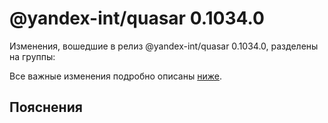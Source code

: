 # @yandex-int/quasar 0.1034.0

<!-- ЧЕЛОВЕЧЕСКОЕ ВСТУПЛЕНИЕ -->

Изменения, вошедшие в релиз @yandex-int/quasar 0.1034.0, разделены на группы:

Все важные изменения подробно описаны [ниже](#Пояснения).

## Пояснения

